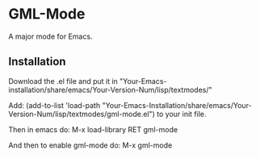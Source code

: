 # GML-Mode
A major mode for Emacs. 

## Installation
  Download the .el file and put it in "Your-Emacs-installation/share/emacs/Your-Version-Num/lisp/textmodes/"
  
  Add: (add-to-list 'load-path "Your-Emacs-Installation/share/emacs/Your-Version-Num/lisp/textmodes/gml-mode.el") to your init file.
  
  Then in emacs do: M-x load-library RET gml-mode
  
  And then to enable gml-mode do: M-x gml-mode 
